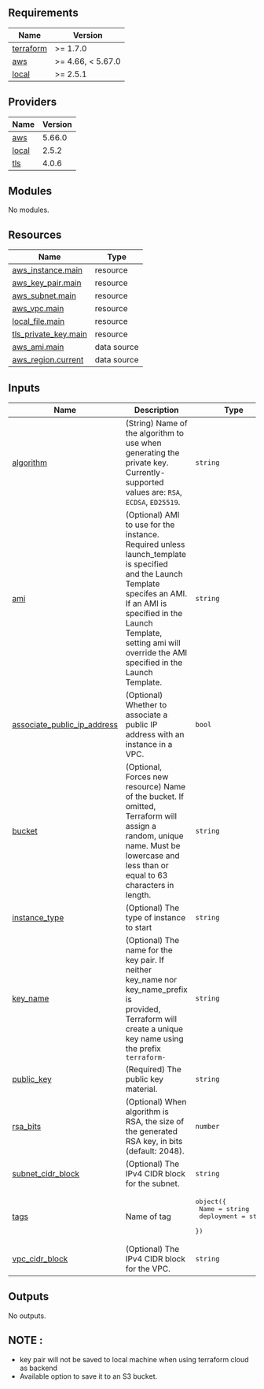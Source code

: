 ## Requirements

| Name | Version |
|------|---------|
| <a name="requirement_terraform"></a> [terraform](#requirement\_terraform) | >= 1.7.0 |
| <a name="requirement_aws"></a> [aws](#requirement\_aws) | >= 4.66, < 5.67.0 |
| <a name="requirement_local"></a> [local](#requirement\_local) | >= 2.5.1 |

## Providers

| Name | Version |
|------|---------|
| <a name="provider_aws"></a> [aws](#provider\_aws) | 5.66.0 |
| <a name="provider_local"></a> [local](#provider\_local) | 2.5.2 |
| <a name="provider_tls"></a> [tls](#provider\_tls) | 4.0.6 |

## Modules

No modules.

## Resources

| Name | Type |
|------|------|
| [aws_instance.main](https://registry.terraform.io/providers/hashicorp/aws/latest/docs/resources/instance) | resource |
| [aws_key_pair.main](https://registry.terraform.io/providers/hashicorp/aws/latest/docs/resources/key_pair) | resource |
| [aws_subnet.main](https://registry.terraform.io/providers/hashicorp/aws/latest/docs/resources/subnet) | resource |
| [aws_vpc.main](https://registry.terraform.io/providers/hashicorp/aws/latest/docs/resources/vpc) | resource |
| [local_file.main](https://registry.terraform.io/providers/hashicorp/local/latest/docs/resources/file) | resource |
| [tls_private_key.main](https://registry.terraform.io/providers/hashicorp/tls/latest/docs/resources/private_key) | resource |
| [aws_ami.main](https://registry.terraform.io/providers/hashicorp/aws/latest/docs/data-sources/ami) | data source |
| [aws_region.current](https://registry.terraform.io/providers/hashicorp/aws/latest/docs/data-sources/region) | data source |

## Inputs

| Name | Description | Type | Default | Required |
|------|-------------|------|---------|:--------:|
| <a name="input_algorithm"></a> [algorithm](#input\_algorithm) | (String) Name of the algorithm to use when generating the private key. Currently-supported values are: `RSA`, `ECDSA`, `ED25519`. | `string` | `"RSA"` | no |
| <a name="input_ami"></a> [ami](#input\_ami) | (Optional) AMI to use for the instance. Required unless launch\_template is specified<br/>   and the Launch Template specifes an AMI. If an AMI is specified in the Launch Template, <br/>   setting ami will override the AMI specified in the Launch Template. | `string` | `"ami-0ddc798b3f1a5117e"` | no |
| <a name="input_associate_public_ip_address"></a> [associate\_public\_ip\_address](#input\_associate\_public\_ip\_address) | (Optional) Whether to associate a public IP address with an instance in a VPC. | `bool` | `null` | no |
| <a name="input_bucket"></a> [bucket](#input\_bucket) | (Optional, Forces new resource) Name of the bucket. If omitted, Terraform will assign a random, unique name. Must be lowercase and less than or equal to 63 characters in length. | `string` | `null` | no |
| <a name="input_instance_type"></a> [instance\_type](#input\_instance\_type) | (Optional) The type of instance to start | `string` | `null` | no |
| <a name="input_key_name"></a> [key\_name](#input\_key\_name) | (Optional) The name for the key pair. If neither key\_name nor key\_name\_prefix is <br/>   provided, Terraform will create a unique key name using the prefix `terraform-` | `string` | `null` | no |
| <a name="input_public_key"></a> [public\_key](#input\_public\_key) | (Required) The public key material. | `string` | `""` | no |
| <a name="input_rsa_bits"></a> [rsa\_bits](#input\_rsa\_bits) | (Optional) When algorithm is RSA, the size of the generated RSA key, in bits (default: 2048). | `number` | `null` | no |
| <a name="input_subnet_cidr_block"></a> [subnet\_cidr\_block](#input\_subnet\_cidr\_block) | (Optional) The IPv4 CIDR block for the subnet. | `string` | `null` | no |
| <a name="input_tags"></a> [tags](#input\_tags) | Name of tag | <pre>object({<br/>    Name       = string<br/>    deployment = string<br/>  })</pre> | `null` | no |
| <a name="input_vpc_cidr_block"></a> [vpc\_cidr\_block](#input\_vpc\_cidr\_block) | (Optional) The IPv4 CIDR block for the VPC. | `string` | `2048` | no |

## Outputs

No outputs.


## NOTE :
- key pair will not be saved to local machine when using terraform cloud as backend
- Available option to save it to an S3 bucket.